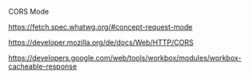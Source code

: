 CORS Mode

https://fetch.spec.whatwg.org/#concept-request-mode

https://developer.mozilla.org/de/docs/Web/HTTP/CORS

https://developers.google.com/web/tools/workbox/modules/workbox-cacheable-response
